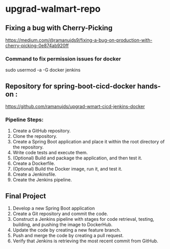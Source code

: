 # upgrad-walmart-repo

## Fixing a bug with Cherry-Picking

https://medium.com/@ramanujds9/fixing-a-bug-on-production-with-cherry-picking-0e874ab920ff


### Command to fix permission issues for docker

sudo usermod -a -G docker jenkins

## Repository for spring-boot-cicd-docker hands-on :

https://github.com/ramanujds/upgrad-wmart-cicd-jenkins-docker


### Pipeline Steps:

1. Create a GitHub repository.
2. Clone the repository.
3. Create a Spring Boot application and place it within the root directory of the repository.
4. Write code tests and execute them.
5. (Optional) Build and package the application, and then test it.
6. Create a Dockerfile.
7. (Optional) Build the Docker image, run it, and test it.
8. Create a Jenkinsfile.
9. Create the Jenkins pipeline.


## Final Project

1. Develop a new Spring Boot application
2. Create a Git repository and commit the code.      
3. Construct a Jenkins pipeline with stages for code retrieval, testing, building, and pushing the image to DockerHub.
4. Update the code by creating a new feature branch.
5. Push and merge the code by creating a pull request.
6. Verify that Jenkins is retrieving the most recent commit from GitHub.


